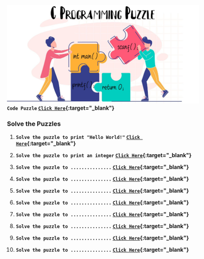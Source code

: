 <img src="puzzle.jpg"><br>
<b>`Code Puzzle` [`Click Here`](https://www.codepuzzle.io/){:target="_blank"}</b>

### Solve the Puzzles

1. <b>`Solve the puzzle to print "Hello World!"` [`Click Here`](./puzzles/1.html){:target="_blank"} </b>
   
2. <b>`Solve the puzzle to print an integer` [`Click Here`](./puzzles/2.html){:target="_blank"}</b>
   
3. <b>`Solve the puzzle to ...............` [`Click Here`](){:target="_blank"}</b>
   
4. <b>`Solve the puzzle to ...............` [`Click Here`](){:target="_blank"}</b>

5. <b>`Solve the puzzle to ...............` [`Click Here`](){:target="_blank"}</b>
   
6. <b>`Solve the puzzle to ...............` [`Click Here`](){:target="_blank"}</b>

7. <b>`Solve the puzzle to ...............` [`Click Here`](){:target="_blank"}</b>

8. <b>`Solve the puzzle to ...............` [`Click Here`](){:target="_blank"}</b>

9. <b>`Solve the puzzle to ...............` [`Click Here`](){:target="_blank"}</b>

10. <b>`Solve the puzzle to ...............` [`Click Here`](){:target="_blank"}</b>
